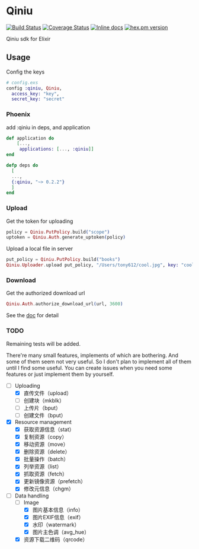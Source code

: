 Qiniu
=====

[![Build Status](https://travis-ci.org/tony612/qiniu.svg?branch=master)](https://travis-ci.org/tony612/qiniu)
[![Coverage Status](https://coveralls.io/repos/github/tony612/qiniu/badge.svg?branch=master)](https://coveralls.io/github/tony612/qiniu?branch=master)
[![Inline docs](http://inch-ci.org/github/tony612/qiniu.svg?branch=master)](http://inch-ci.org/github/tony612/qiniu)
[![hex.pm version](https://img.shields.io/hexpm/v/qiniu.svg)](https://hex.pm/packages/qiniu)

Qiniu sdk for Elixir

## Usage

Config the keys

```elixir
# config.exs
config :qiniu, Qiniu,
  access_key: "key",
  secret_key: "secret"
```

### Phoenix

add :qiniu in deps, and application

```elixir
def application do
    [...,
     applications: [..., :qiniu]]
end

defp deps do
  [
  ...,
  {:qiniu, "~> 0.2.2"}
  ]
end
```

### Upload

Get the token for uploading

```elixir
policy = Qiniu.PutPolicy.build("scope")
uptoken = Qiniu.Auth.generate_uptoken(policy)
```

Upload a local file in server

```elixir
put_policy = Qiniu.PutPolicy.build("books")
Qiniu.Uploader.upload put_policy, "/Users/tony612/cool.jpg", key: "cool.jpg"
```

### Download

Get the authorized download url

```elixir
Qiniu.Auth.authorize_download_url(url, 3600)
```

See the [doc](http://hexdocs.pm/qiniu/) for detail

### TODO

Remaining tests will be added.

There're many small features, implements of which are bothering.
And some of them seem not very useful. So I don't plan to implement all of them
until I find some useful. You can create issues when you need some features
or just implement them by yourself.

- [ ] Uploading
  - [x] 直传文件（upload）
  - [ ] 创建块（mkblk）
  - [ ] 上传片（bput）
  - [ ] 创建文件（bput）
- [x] Resource management
  - [x] 获取资源信息（stat）
  - [x] 复制资源（copy）
  - [x] 移动资源（move）
  - [x] 删除资源（delete）
  - [x] 批量操作（batch）
  - [x] 列举资源（list）
  - [x] 抓取资源（fetch）
  - [x] 更新镜像资源（prefetch）
  - [x] 修改元信息（chgm）
- [ ] Data handling
  - [ ] Image
    - [x] 图片基本信息（info）
    - [x] 图片EXIF信息（exif）
    - [x] 水印（watermark）
    - [x] 图片主色调（avg_hue）
  - [x] 资源下载二维码（qrcode）
